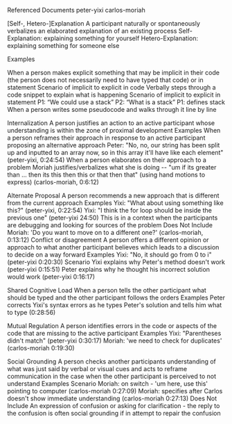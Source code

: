Referenced Documents
peter-yixi 
carlos-moriah 

[Self-, Hetero-]Explanation
A participant naturally or spontaneously verbalizes an elaborated explanation of an existing process
Self-Explanation: explaining something for yourself
Hetero-Explanation: explaining something for someone else

Examples

When a person makes explicit something that may be implicit in their code (the person does not necessarily need to have typed that code) or in statement
Scenario of implicit to explicit in code
Verbally steps through a code snippet to explain what is happening
Scenario of implicit to explicit in statement
P1: “We could use a stack”
P2: “What is a stack”
P1: defines stack
When a person writes some pseudocode and walks through it line by line

Internalization
A person justifies an action to an active participant whose understanding is within the zone of proximal development
Examples
When a person reframes their approach in response to an active participant proposing an alternative approach
Peter: "No, no, our string has been split up and inputted to an array now, so in this array it'll have like each element" (peter-yixi, 0:24:54)
When a person elaborates on their approach to a problem
Moriah justifies/verbalizes what she is doing -- "um if its greater than ... then its this then this or that then that" (using hand motions to express)  (carlos-moriah, 0:6:12)

Alternate Proposal
A person recommends a new approach that is different from the current approach
Examples
Yixi: "What about using something like this?" (peter-yixi, 0:22:54)
Yixi: "I think the for loop should be inside the previous one" (peter-yixi 24:50)
This is in a context when the participants are debugging and looking for sources of the problem
Does Not Include
Moriah: 'Do you want to move on to a different one?' (carlos-moriah, 0:13:12)
Conflict or disagreement
A person offers a different opinion or approach to what another participant believes which leads to a discussion to decide on a way forward
Examples
Yixi: "No, it should go from 0 to i" (peter-yixi 0:20:30)
Scenario
Yixi explains why Peter's method doesn't work (peter-yixi 0:15:51)
Peter explains why he thought his incorrect solution would work (peter-yixi 0:16:17)

Shared Cognitive Load
When a person tells the other participant what should be typed and the other participant follows the orders
Examples
Peter corrects Yixi's syntax errors as he types Peter's solution and tells him what to type (0:28:56)

Mutual Regulation
A person identifies errors in the code or aspects of the code that are missing to the active participant
Examples
Yixi: "Parentheses didn't match" (peter-yixi 0:30:17)
Moriah: 'we need to check for duplicates' (carlos-moriah 0:19:30)

Social Grounding
A person checks another participants understanding of what was just said by verbal or visual cues and acts to reframe communication in the case when the other participant is perceived to not understand
Examples
Scenario
Moriah: on switch - 'um here, use this' pointing to computer (carlos-moriah 0:27:09)
Moriah: specifies after Carlos doesn't show immediate understanding (carlos-moriah 0:27:13)
Does Not Include
An expression of confusion or asking for clarification - the reply to the confusion is often social grounding if in attempt to repair the confusion
